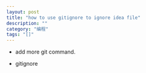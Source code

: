 ```yaml
---
layout: post
title: "how to use gitignore to ignore idea file"
description: ""
category: "编程"
tags: "[]"
---
```


- add more git command.

- gitignore